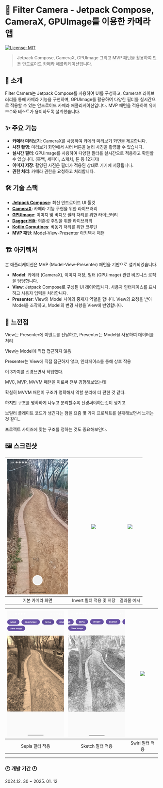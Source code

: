 # 📸 Filter Camera - Jetpack Compose, CameraX, GPUImage를 이용한  카메라 앱

[![License: MIT](https://img.shields.io/badge/License-MIT-yellow.svg)](https://opensource.org/licenses/MIT)

> Jetpack Compose, CameraX, GPUImage 그리고 MVP 패턴을 활용하여 만든 안드로이드 카메라 애플리케이션입니다.

## 📱 소개

Filter Camera는 Jetpack Compose를 사용하여 UI를 구성하고, CameraX 라이브러리를 통해 카메라 기능을 구현하며, GPUImage를 활용하여 다양한 필터를 실시간으로 적용할 수 있는 안드로이드 카메라 애플리케이션입니다. MVP 패턴을 적용하여 유지보수와 테스트가 용이하도록 설계했습니다.

## ✨ 주요 기능

- **카메라 미리보기**: CameraX를 사용하여 카메라 미리보기 화면을 제공합니다.
- **사진 촬영**: 미리보기 화면에서 셔터 버튼을 눌러 사진을 촬영할 수 있습니다.
- **실시간 필터**: GPUImage를 사용하여 다양한 필터를 실시간으로 적용하고 확인할 수 있습니다. (흑백, 세피아, 스케치, 툰 등 12가지)
- **이미지 저장**: 촬영된 사진은 필터가 적용된 상태로 기기에 저장됩니다.
- **권한 처리**: 카메라 권한을 요청하고 처리합니다.

## 🛠️ 기술 스택

- **[Jetpack Compose](https://developer.android.com/jetpack/compose)**: 최신 안드로이드 UI 툴킷
- **[CameraX](https://developer.android.com/training/camerax)**: 카메라 기능 구현을 위한 라이브러리
- **[GPUImage](https://github.com/cats-oss/android-gpuimage)**: 이미지 및 비디오 필터 처리를 위한 라이브러리
- **[Dagger Hilt](https://developer.android.com/training/dependency-injection/hilt-android)**: 의존성 주입을 위한 라이브러리
- **[Kotlin Coroutines](https://developer.android.com/kotlin/coroutines)**: 비동기 처리를 위한 코루틴
- **MVP 패턴**: Model-View-Presenter 아키텍처 패턴

## 🏗️ 아키텍처

본 애플리케이션은 MVP (Model-View-Presenter) 패턴을 기반으로 설계되었습니다.

- **Model**: 카메라 (CameraX), 이미지 저장, 필터 (GPUImage) 관련 비즈니스 로직을 담당합니다.
- **View**: Jetpack Compose로 구성된 UI 레이어입니다. 사용자 인터페이스를 표시하고 사용자 입력을 처리합니다.
- **Presenter**: View와 Model 사이의 중재자 역할을 합니다. View의 요청을 받아 Model을 조작하고, Model의 변경 사항을 View에 반영합니다.


## 📄 느낀점

View는 Presenter에 이벤트를 전달하고, Presenter는 Model을 사용하여 데이터를 처리

View는 Model에 직접 접근하지 않음

Presenter는 View에 직접 접근하지 않고, 인터페이스를 통해 상호 작용

이 3가지를 신경쓰면서 작업했다.

MVC, MVP, MVVM 패턴을 이로써 전부 경험해보았는데

확실히 MVVM 패턴이 구조가 명확해서 역할 분리에 더 편한 것 같다.

하지만 구조를 명확하게 나누고 분리할수록 신경써야하는것이 생기고

보일러 플레이트 코드가 생긴다는 점을 요즘 몇 가지 프로젝트를 실패해보면서 느끼는 것 같다..

프로젝트 사이즈에 맞는 구조를 정하는 것도 중요해보인다.

## 🖼️ 스크린샷  

| <img src="https://github.com/loyalflower0908/FilterCamera/blob/master/Filter%20Camera%20Screenshot/Main%20Screenshot.png" width="200">   | <img src="https://github.com/loyalflower0908/FilterCamera/blob/master/Filter%20Camera%20Screenshot/Invert%20Filter%20Save%20Screenshot.png" width="200"> | <img src="https://github.com/loyalflower0908/FilterCamera/blob/master/Filter%20Camera%20Screenshot/Result%20Screenshot.jpg" width="200"> |  
| :----------------------------------------------:  | :----------------------------------------------: | :----------------------------------------------: |  
|                 기본 카메라 화면                  |             Invert 필터 적용 및 저장              |                   결과물 예시                     |  

| <img src="https://github.com/loyalflower0908/FilterCamera/blob/master/Filter%20Camera%20Screenshot/Sepia%20Filter%20Screenshot.png" width="200"> | <img src="https://github.com/loyalflower0908/FilterCamera/blob/master/Filter%20Camera%20Screenshot/Sketch%20Filter%20Screenshot.png" width="200"> | <img src="https://github.com/loyalflower0908/FilterCamera/blob/master/Filter%20Camera%20Screenshot/Swirl%20Filter%20Screenshot.png" width="200"> |
 | :----------------------------------------------: | :----------------------------------------------: | :----------------------------------------------: |
|                 Sepia 필터 적용                   |                 Sketch 필터 적용                  |                  Swirl 필터 적용                  | 
_____________________________________________________
### 🕐 개발 기간 🕐
2024.12. 30 ~ 2025. 01. 12
